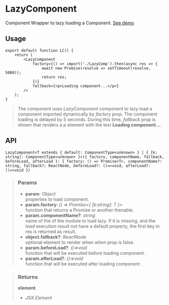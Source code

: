 # LazyComponent
Component Wrapper to lazy loading a Component. [See demo](https://ndriadev.github.io/react-tools/#/components/LazyComponent)

## Usage

```tsx
export default function LC() {
	return (
		<LazyComponent
			factory={() => import('./LazyComp').then(async res => {
				await new Promise(resolve => setTimeout(resolve, 5000));
				return res;
			})}
			fallback={<p>Loading component...</p>}
		/>
	);
}
```

> The component uses _LazyComponent_ component to lazy load a component imported dynamically by _factory_ prop. The component loading is delayed by 5 seconds. During this time, _fallback_ prop is shown that renders a p element with the text __Loading component...__.


## API

```tsx
LazyComponent<T extends { default: ComponentType<unknown> } | { [k: string]: ComponentType<unknown> }>({ factory, componentName, fallback, beforeLoad, afterLoad }: { factory: () => Promise<T>, componentName?: string, fallback?: ReactNode, beforeLoad?: ()=>void, afterLoad?: ()=>void })
```

> ### Params
>
> - __param__: _Object_  
properties to load component.
> - __param.factory__: _() => Promise<{ [k:string]: T }>_  
function that returns a Promise or another thenable.
> - __param.componentName?__: _string_  
name of the of the module to load lazy. If it is missing, and the _load_ execution result not have a default property, the first key in res is returned as result.
> - __object.fallback?__: _ReactNode_  
optional element to render when _when_ prop is false.
> - __param.beforeLoad?__: _()=>void_  
function that will be executed before loading component .
> - __param.afterLoad?__: _()=>void_  
function that will be executed after loading component .
>

> ### Returns
>
> __element__
> - _JSX.Element_  
>